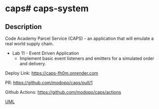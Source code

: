 # caps# caps-system

## Description
Code Academy Parcel Service (CAPS) - an application that will emulate a real world supply chain.

* Lab 11 - Event Driven Application
  * Implement basic event listeners and emitters for a simulated order and delivery.

Deploy Link: https://caps-fh0m.onrender.com

PR: https://github.com/modopo/caps/pull/1

Github Actions: https://github.com/modopo/caps/actions

[UML](./lab11_UML.png)